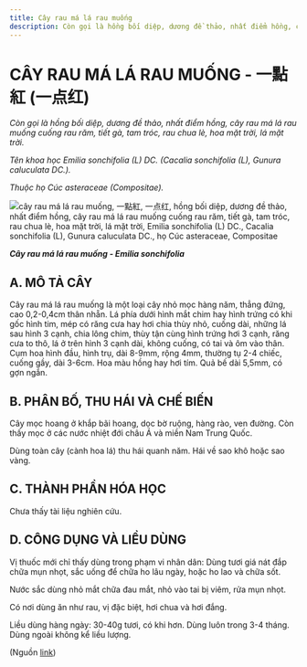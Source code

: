 ```yaml
---
title: Cây rau má lá rau muống
description: Còn gọi là hồng bối diệp, dương đề thảo, nhất điểm hồng, cây rau má lá rau muống cuống rau răm, tiết gà, tam tróc, rau chua lè, hoa mặt trời, lá mặt trời. Tên khoa học Emilia sonchifolia (L) DC. (Cacalia sonchifolia (L), Gunura caluculata DC.). Thuộc họ Cúc asteraceae (Compositae).
---
```

# CÂY RAU MÁ LÁ RAU MUỐNG - 一點紅 (一点红)

*Còn gọi là hồng bối diệp, dương đề thảo, nhất điểm hồng, cây rau má lá rau muống cuống rau răm, tiết gà, tam tróc, rau chua lè, hoa mặt trời, lá mặt trời.*

*Tên khoa học Emilia sonchifolia (L) DC. (Cacalia sonchifolia (L), Gunura caluculata DC.).*

*Thuộc họ Cúc asteraceae (Compositae).*

![cây rau má lá rau muống, 一點紅, 一点红, hồng bối diệp, dương đề thảo, nhất điểm hồng, cây rau má lá rau muống cuống rau răm, tiết gà, tam tróc, rau chua lè, hoa mặt trời, lá mặt trời, Emilia sonchifolia \(L\) DC., Cacalia sonchifolia \(L\), Gunura caluculata DC., họ Cúc asteraceae, Compositae](/imgs/do-tat-loi/ctvvtvn/cay-rau-ma-la-rau-muong.jpg)

***Cây rau má lá rau muống - Emilia sonchifolia***

## A. MÔ TẢ CÂY

Cây rau má lá rau muống là một loại cây nhỏ mọc hàng năm, thẳng đứng, cao 0,2-0,4cm thân nhẵn. Lá phía dưới hình mắt chim hay hình trứng có khi gốc hình tim, mép có răng cưa hay hơi chia thùy nhỏ, cuống dài, những lá sau hình 3 cạnh, chia lông chim, thùy tận cùng hình trứng hơi 3 cạnh, răng cưa to thô, lá ở trên hình 3 cạnh dài, không cuống, có tai và ôm vào thân. Cụm hoa hình đầu, hình trụ, dài 8-9mm, rộng 4mm, thường tụ 2-4 chiếc, cuống gầy, dài 3-6cm. Hoa màu hồng hay hơi tím. Quả bế dài 5,5mm, có gợn ngắn.

## B. PHÂN BỐ, THU HÁI VÀ CHẾ BIẾN

Cây mọc hoang ở khắp bãi hoang, dọc bờ ruộng, hàng rào, ven đường. Còn thấy mọc ở các nước nhiệt đới châu Á và miền Nam Trung Quốc.

Dùng toàn cây (cành hoa lá) thu hái quanh năm. Hái về sao khô hoặc sao vàng.

## C. THÀNH PHẦN HÓA HỌC

Chưa thấy tài liệu nghiên cứu.

## D. CÔNG DỤNG VÀ LIỀU DÙNG

Vị thuốc mới chỉ thấy dùng trong phạm vi nhân dân: Dùng tươi giá nát đắp chữa mụn nhọt, sắc uống để chữa ho lâu ngày, hoặc ho lao và chữa sốt.

Nước sắc dùng nhỏ mắt chữa đau mắt, nhỏ vào tai bị viêm, rửa mụn nhọt.

Có nơi dùng ăn như rau, vị đặc biệt, hơi chua và hơi đắng.

Liều dùng hàng ngày: 30-40g tươi, có khi hơn. Dùng luôn trong 3-4 tháng. Dùng ngoài không kể liều lượng.

(Nguồn <a href="http://www.thuocvuonnha.com/nhung-cay-thuoc-va-vi-thuoc-viet-nam/ket-qua-tra-cuu/cay-rau-ma-la-rau-muong" target="_blank">link</a>)

